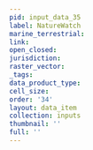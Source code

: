 ```yaml
---
pid: input_data_35
label: NatureWatch
marine_terrestrial: 
link: 
open_closed: 
jurisdiction: 
raster_vector: 
_tags: 
data_product_type: 
cell_size: 
order: '34'
layout: data_item
collection: inputs
thumbnail: ''
full: ''
---
```

